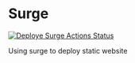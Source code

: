 # Surge
[![Deploye Surge Actions Status](https://github.com/ichigo92/surge/workflows/Deploy%20Website%20with%20Surge/badge.svg)](https://github.com/ichigo92/surge/actions)

Using surge to deploy static website